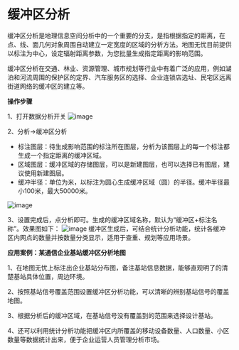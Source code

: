 # 缓冲区分析
缓冲区分析是地理信息空间分析中的一个重要的分支，是指根据指定的距离，在点、线、面几何对象周围自动建立一定宽度的区域的分析方法。地图无忧目前提供以标注为中心，设定辐射距离参数，为您批量生成指定距离的影响范围。

缓冲区分析在交通、林业、资源管理、城市规划等行业中有着广泛的应用，例如湖泊和河流周围的保护区的定界、汽车服务区的选择、企业连锁店选址、民宅区远离街道网络的缓冲区的建立等。

**操作步骤**

1、打开数据分析开关
![image](https://pic.dituwuyou.com/map%2Fpicture%2Fstatistic-analysis.png)

2、分析->缓冲区分析
- 标注图层：待生成影响范围的标注所在图层，分析为该图层上的每一个标注都生成一个指定距离的缓冲区域。
- 区域图层：缓冲区域的存储图层，可以是新建图层，也可以选择已有图层，建议使用新建图层。
- 缓冲半径：单位为米，以标注为圆心生成缓冲区域（圆）的半径。缓冲半径最小100米，最大50000米。

![image](https://pic.dituwuyou.com/map%2Fpicture%2Fbuffer-1.png)

3、设置完成后，点分析即可。生成的缓冲区域名称，默认为“缓冲区+标注名称”。效果图如下：
![image](https://pic.dituwuyou.com/map%2Fpicture%2Fbuffer-2.png)
缓冲区生成后，可结合统计分析功能，统计各缓冲区内网点的数量并按数量分类显示，适用于查重、规划等应用场景。

**应用案例：某通信企业基站缓冲区分析地图**

1、在地图无忧上标注出企业基站分布图，备注基站信息数据，能够直观明了的清楚基站具体位置，周边环境。

2、按照基站信号覆盖范围设置缓冲区分析功能，可以清晰的辨别基站信号的覆盖地图。

3、根据分析后的缓冲区域，在基站信号没有覆盖到的范围来选择设计基站。

4、还可以利用统计分析功能把缓冲区内所覆盖的移动设备数量、人口数量、小区数量等数据统计出来，便于企业运营人员管理分析市场。






